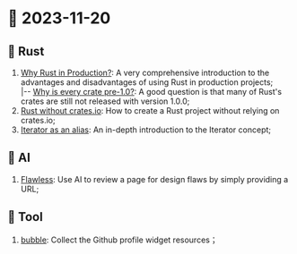 # 📰 2023-11-20

## 🦀 Rust

1. [Why Rust in Production?](https://corrode.dev/why-rust/): A very comprehensive introduction to the advantages and disadvantages of using Rust in production projects; <br />
|-- [Why is every crate pre-1.0?](https://www.reddit.com/r/rust/comments/11byl6u/why_is_every_crate_pre10/): A good question is that many of Rust's crates are still not released with version 1.0.0;
2. [Rust without crates.io](https://thomask.sdf.org/blog/2023/11/14/rust-without-crates-io.html): How to create a Rust project without relying on crates.io;
3. [Iterator as an alias](https://blog.yoshuawuyts.com/iterator-as-an-alias/): An in-depth introduction to the Iterator concept;

## 🧠 AI

1. [Flawless](https://flawless.is/): Use AI to review a page for design flaws by simply providing a URL;

## 🔨 Tool

1. [bubble](https://github.com/LHRUN/bubble/blob/main/README.md): Collect the Github profile widget resources；
